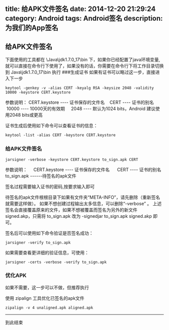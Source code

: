 title: 给APK文件签名
date: 2014-12-20 21:29:24
category: Android
tags: Android签名
description: 为我们的App签名
---
## 给APK文件签名

下面使用的工具都在 \Java\jdk1.7.0_17\bin 下，如果你已经配置了java环境变量,就可以直接在命令行下使用了，如果没有的话，你需要在命令行下将工作目录切换到 Java\jdk1.7.0_17\bin 执行
###生成证书
如果有证书可以略过这一步，直接进入下一步

`keytool -genkey -v -alias CERT -keyalg RSA -keysize 2048 -validity 10000 -keystore CERT.keystore`

参数说明：
    CERT.keystore ---- 证书保存的文件名
    CERT ---- 证书的别名
    10000 ---- 10000天的有效期
    2048 ---- 默认为1024 bits，Android 建议使用2048 bits或更高

证书生成后使用如下命令可以查看证书的信息：

`keytool -list -alias CERT -keystore CERT.keystore`

### 给APK文件签名

`jarsigner -verbose -keystore CERT.keystore to_sign.apk CERT`

参数说明：
    CERT.keystore ---- 证书保存的文件名 
    CERT ---- 证书的别名 
    to_sign.apk ------待签名的apk文件

签名过程需要输入证书的密码,按要求输入即可

待签名的apk文件根根目录下如果有文件夹“META-INFO”，请先删除（重新签名就需要这样做）。
如果不想创建过程输出太多信息，可以删除“-verbose” 。
上述签名会直接覆盖原来的文件，如果不想被覆盖而签名为另外的新文件 signed.akp，只需将 to_sign.apk 改为 -signedjar to_sign.apk signed.akp 即可。

签名后可以使用如下命令验证是否签名成功：

`jarsigner -verify to_sign.apk`

如果需要查看更详细的验证信息，可使用：

`jarsigner -certs -verbose -verify to_sign.apk`

### 优化APK
如果不需要，这一步可以不做，但推荐执行

使用 zipalign 工具优化已签名的apk文件

`zipalign -v 4 unaligned.apk aligned.apk`

---
到此结束